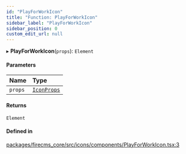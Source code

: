 ```yaml
---
id: "PlayForWorkIcon"
title: "Function: PlayForWorkIcon"
sidebar_label: "PlayForWorkIcon"
sidebar_position: 0
custom_edit_url: null
---
```


▸ **PlayForWorkIcon**(`props`): `Element`

#### Parameters

| Name | Type |
| :------ | :------ |
| `props` | [`IconProps`](../types/IconProps.md) |

#### Returns

`Element`

#### Defined in

[packages/firecms_core/src/icons/components/PlayForWorkIcon.tsx:3](https://github.com/FireCMSco/firecms/blob/d45f3739/packages/firecms_core/src/icons/components/PlayForWorkIcon.tsx#L3)
